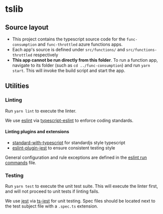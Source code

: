 # tslib

## Source layout
- This project contains the typescript source code for the `func-consumption` and `func-throttled` azure functions apps.
- Each app's source is defined under `src/functions/` and `src/functions-throttled` respectively
- **This app cannot be run directly from this folder**.  To run a function app, navigate to its folder (such as `cd ../func-consumption`) and run `yarn start`.  This will invoke the build script and start the app.

## Utilities
### Linting
Run `yarn lint` to execute the linter.

We use [eslint](https://eslint.org/) via [typescript-eslint](https://github.com/typescript-eslint/typescript-eslint#readme) to enforce coding standards.

#### Linting plugins and extensions
- [standard-with-typescript](https://github.com/standard/eslint-config-standard-with-typescript#readme) for standardjs style typescript
- [eslint-plugin-jest](https://github.com/jest-community/eslint-plugin-jest#readme) to ensure consistent testing style

General configuration and rule exceptions are defined in the [eslint run commands](./.eslintrc.js) file.

### Testing
Run `yarn test` to execute the unit test suite.  This will execute the linter first, and will not proceed to unit tests if linting fails.

We use [jest](https://jestjs.io/) via [ts-jest](https://github.com/kulshekhar/ts-jest) for unit testing. Spec files should be located next to the test subject file with a `.spec.ts` extension.





